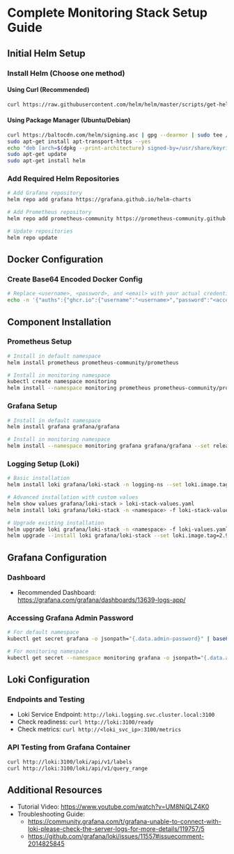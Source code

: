 # Complete Monitoring Stack Setup Guide

## Initial Helm Setup

### Install Helm (Choose one method)

#### Using Curl (Recommended)
```bash
curl https://raw.githubusercontent.com/helm/helm/master/scripts/get-helm-3 | bash
```

#### Using Package Manager (Ubuntu/Debian)
```bash
curl https://baltocdn.com/helm/signing.asc | gpg --dearmor | sudo tee /usr/share/keyrings/helm.gpg > /dev/null
sudo apt-get install apt-transport-https --yes
echo "deb [arch=$(dpkg --print-architecture) signed-by=/usr/share/keyrings/helm.gpg] https://baltocdn.com/helm/stable/debian/ all main" | sudo tee /etc/apt/sources.list.d/helm-stable-debian.list
sudo apt-get update
sudo apt-get install helm
```

### Add Required Helm Repositories
```bash
# Add Grafana repository
helm repo add grafana https://grafana.github.io/helm-charts

# Add Prometheus repository
helm repo add prometheus-community https://prometheus-community.github.io/helm-charts

# Update repositories
helm repo update
```

## Docker Configuration

### Create Base64 Encoded Docker Config
```bash
# Replace <username>, <password>, and <email> with your actual credentials
echo -n '{"auths":{"ghcr.io":{"username":"<username>","password":"<access-token>","email":"<email>","auth":"'$(echo -n "<username>:<access-token>" | base64)'"}}}' | base64
```

## Component Installation

### Prometheus Setup
```bash
# Install in default namespace
helm install prometheus prometheus-community/prometheus

# Install in monitoring namespace
kubectl create namespace monitoring
helm install --namespace monitoring prometheus prometheus-community/prometheus
```

### Grafana Setup
```bash
# Install in default namespace
helm install grafana grafana/grafana

# Install in monitoring namespace
helm install --namespace monitoring grafana grafana/grafana --set release-namespace=monitoring
```

### Logging Setup (Loki)
```bash
# Basic installation
helm install loki grafana/loki-stack -n logging-ns --set loki.image.tag=2.9.3

# Advanced installation with custom values
helm show values grafana/loki-stack > loki-stack-values.yaml
helm install loki grafana/loki-stack -n <namespace> -f loki-stack-values.yaml

# Upgrade existing installation
helm upgrade loki grafana/loki-stack -n <namespace> -f loki-values.yaml
helm upgrade --install loki grafana/loki-stack --set loki.image.tag=2.9.3 -f loki-stack.yaml
```

## Grafana Configuration

### Dashboard
- Recommended Dashboard: https://grafana.com/grafana/dashboards/13639-logs-app/

### Accessing Grafana Admin Password
```bash
# For default namespace
kubectl get secret grafana -o jsonpath="{.data.admin-password}" | base64 --decode ; echo

# For monitoring namespace
kubectl get secret --namespace monitoring grafana -o jsonpath="{.data.admin-password}" | base64 --decode ; echo
```

## Loki Configuration

### Endpoints and Testing
- Loki Service Endpoint: `http://loki.logging.svc.cluster.local:3100`
- Check readiness: `curl http://loki:3100/ready`
- Check metrics: `curl http://<loki_svc_ip>:3100/metrics`

### API Testing from Grafana Container
```bash
curl http://loki:3100/loki/api/v1/labels
curl http://loki:3100/loki/api/v1/query_range
```

## Additional Resources
- Tutorial Video: https://www.youtube.com/watch?v=UM8NiQLZ4K0
- Troubleshooting Guide: 
  - https://community.grafana.com/t/grafana-unable-to-connect-with-loki-please-check-the-server-logs-for-more-details/119757/5
  - https://github.com/grafana/loki/issues/11557#issuecomment-2014825845